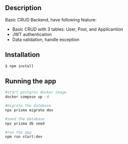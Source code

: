 ## Description

Basic CRUD Backend, have following feature:
  - Basic CRUD with 3 tables: User, Post, and Applicantion
  - JWT authentication
  - Data validation, handle exception 

## Installation

```bash
$ npm install
```

## Running the app
```bash
#start postgres docker image
docker compose up -d
```
```bash
#migrate the database
npx prisma migrate dev
```
```bash
#seed the database
npx prisma db seed
```
```bash
#run the app
npm run start:dev
```
